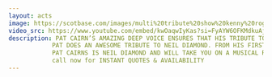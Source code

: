 ```yaml
---
layout: acts
image: https://scotbase.com/images/multi%20tribute%20show%20kenny%20rogers%20-%20neil%20diamond.jpg?crc=4165658420
video_src: https://www.youtube.com/embed/kwOaqwIyKas?si=FyAYW6OFKMdkuAjb
description: PAT CAIRN’S AMAZING DEEP VOICE ENSURES THAT HIS TRIBUTE TO KENNY ROGERS IS AUTHENTIC YOU’LL BELIEVE YOU ARE LISTENING TO THE REAL THING.  HIS APPEARANCE ON STARS IN THEIR EYE’S  SECURED PAT HIS PLACE AS THE COUNTRY’S  LEADING KENNY  ROGERS TRIBUTE.<hr>
            PAT DOES AN AWESOME TRIBUTE TO NEIL DIAMOND. FROM HIS FIRST SONG PAT COMMANDS THE STAGE WITH SUCH POWER AND RAW  EMOTION ENSURING EACH SONG CAPTURES YOUR HEART AND LEAVES YOU EAGER FOR THE NEXT.  <hr>
            PAT CAIRNS IS NEIL DIAMOND AND WILL TAKE YOU ON A MUSICAL ROLLER COASTER OF ALL THE SONGS YOU LOVE TO HEAR, FROM AMERICA TO HELLO AGAIN.  <hr>
            call now for INSTANT QUOTES & AVAILABILITY
---
```

